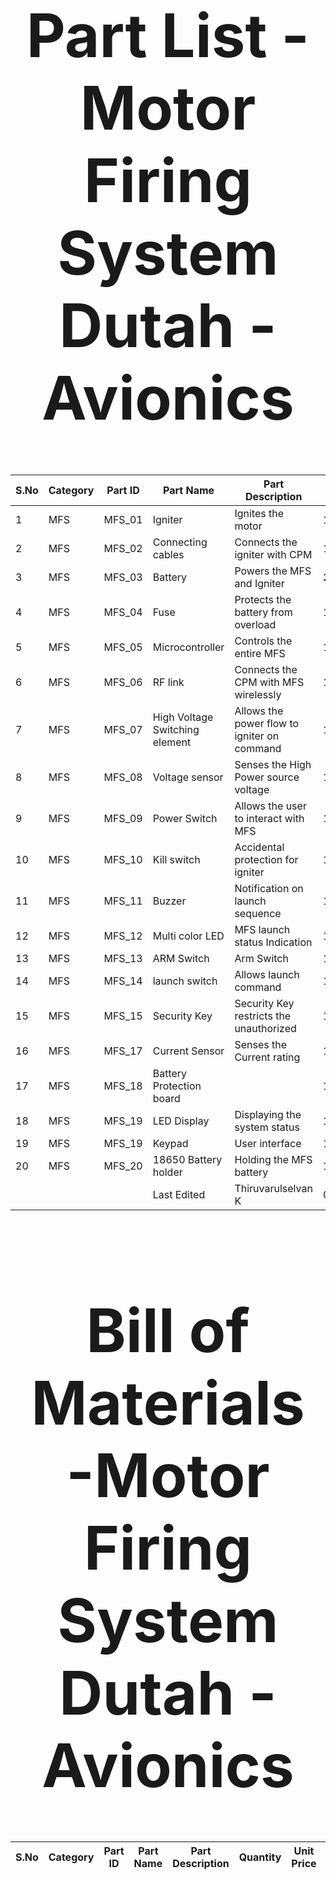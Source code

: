 <div align="center">
<h1 style="font-size:10vw">Part List -Motor Firing System<br>Dutah - Avionics</h1>

| S.No                                               | Category | Part ID | Part Name | Part Description | Quantity |
| ------------- | ------------- | ------------- | ------------- | ------------- | ------------- |
| 1                                                  | MFS | MFS_01 | Igniter | Ignites the motor | 1 |
| 2                                                  | MFS | MFS_02 | Connecting cables | Connects the igniter with CPM | 1 |
| 3                                                  | MFS | MFS_03 | Battery | Powers the MFS and Igniter | 2 |
| 4                                                  | MFS | MFS_04 | Fuse | Protects the battery from overload | 1 |
| 5                                                  | MFS | MFS_05 | Microcontroller | Controls the entire MFS | 1 |
| 6                                                  | MFS | MFS_06 | RF link | Connects the CPM with MFS wirelessly | 1 |
| 7                                                  | MFS | MFS_07 | High Voltage Switching element | Allows the power flow to igniter on command | 1 |
| 8                                                  | MFS | MFS_08 | Voltage sensor | Senses the High Power source voltage | 1 |
| 9                                                  | MFS | MFS_09 | Power Switch | Allows the user to interact with MFS | 1 |
| 10                                                 | MFS | MFS_10 | Kill switch | Accidental protection for igniter | 1 |
| 11                                                 | MFS | MFS_11 | Buzzer | Notification on launch sequence | 1 |
| 12                                                 | MFS | MFS_12 | Multi color LED | MFS launch status Indication | 10 |
| 13                                                 | MFS | MFS_13 | ARM Switch | Arm Switch | 1 |
| 14                                                 | MFS | MFS_14 | launch switch | Allows launch command | 1 |
| 15                                                 | MFS | MFS_15 | Security Key | Security Key restricts the unauthorized | 1 |
| 16                                                 | MFS | MFS_17 | Current Sensor | Senses the Current rating | 1 |
| 17                                                 | MFS | MFS_18 | Battery Protection board |  | 1 |
| 18                                                 | MFS | MFS_19 | LED Display | Displaying the system status | 1 |
| 19                                                 | MFS | MFS_19 | Keypad | User interface | 1 |
| 20                                                 | MFS | MFS_20 | 18650 Battery holder | Holding the MFS battery | 1 |
|                                                    |  |  | Last Edited | Thiruvarulselvan K | 01.03.2023 |
  
  <div align="center">
<h1 style="font-size:10vw">Bill of Materials -Motor Firing System<br>Dutah - Avionics</h1>
  
| S.No | Category | Part ID | Part Name | Part Description | Quantity | Unit Price | Total Price | Buying Link | Vendor |
| ------------- | ------------- | ------------- | ------------- | ------------- | ------------- | ------------- | ------------- | ------------- | ------------- |

